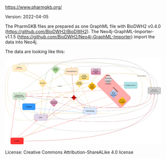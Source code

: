 https://www.pharmgkb.org/

Version: 2022-04-05

The PharmGKB files are prepared as one GraphML file with BioDWH2 v0.4.0 (https://github.com/BioDWH2/BioDWH2).
The Neo4j-GraphML-Importer-v1.1.5 (https://github.com/BioDWH2/Neo4j-GraphML-Importer) import the data into Neo4j.

The data are looking like this:

![er_diagram](https://github.com/ckoenigs/PharMeBINet/blob/master/import_into_Neo4j/PharmGKB/pharmGKB.png)

License:  Creative Commons Attribution-ShareALike 4.0 license

